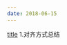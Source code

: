 ```yaml
---
date: 2018-06-15
---
```

[title](https://www.cnblogs.com/Front-EndWebdevelopment/archive/2018/06/14/9183191.html "实际例子")
1.对齐方式总结

